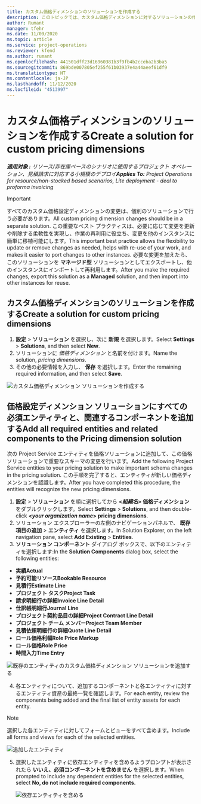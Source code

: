 ```yaml
---
title: カスタム価格ディメンションのソリューションを作成する
description: このトピックでは、カスタム価格ディメンションに対するソリューションの作成方法を説明します。
author: Rumant
manager: tfehr
ms.date: 11/09/2020
ms.topic: article
ms.service: project-operations
ms.reviewer: kfend
ms.author: rumant
ms.openlocfilehash: 441501dff23d16960381b3f9fb4b2cceba2b3ba5
ms.sourcegitcommit: 869bde007805ef255f61b03937e4a44aeef61df9
ms.translationtype: HT
ms.contentlocale: ja-JP
ms.lasthandoff: 11/12/2020
ms.locfileid: "4513997"
---
```

# <a name="create-a-solution-for-custom-pricing-dimensions"></a><span data-ttu-id="a6f9b-103">カスタム価格ディメンションのソリューションを作成する</span><span class="sxs-lookup"><span data-stu-id="a6f9b-103">Create a solution for custom pricing dimensions</span></span>

 <span data-ttu-id="a6f9b-104">_**適用対象 :** リソース/非在庫ベースのシナリオに使用するプロジェクト オペレーション、見積請求に対応する小規模のデプロイ_</span><span class="sxs-lookup"><span data-stu-id="a6f9b-104">_**Applies To:** Project Operations for resource/non-stocked based scenarios, Lite deployment - deal to proforma invoicing_</span></span> 

>[!IMPORTANT]
><span data-ttu-id="a6f9b-105">すべてのカスタム価格設定ディメンションの変更は、個別のソリューションで行う必要があります。</span><span class="sxs-lookup"><span data-stu-id="a6f9b-105">All custom pricing dimension changes should be in a separate solution.</span></span> <span data-ttu-id="a6f9b-106">この重要なベスト プラクティスは、必要に応じて変更を更新や削除する柔軟性を実現し、作業の再利用に役立ち、変更を他のインスタンスに簡単に移植可能にします。</span><span class="sxs-lookup"><span data-stu-id="a6f9b-106">This important best practice allows the flexibility to update or remove changes as needed, helps with re-use of your work, and makes it easier to port changes to other instances.</span></span> <span data-ttu-id="a6f9b-107">必要な変更を加えたら、このソリューションを **マネージド型** ソリューションとしてエクスポートし、他のインスタンスにインポートして再利用します。</span><span class="sxs-lookup"><span data-stu-id="a6f9b-107">After you make the required changes, export this solution as a **Managed** solution, and then import into other instances for reuse.</span></span>

## <a name="create-a-solution-for-custom-pricing-dimensions"></a><span data-ttu-id="a6f9b-108">カスタム価格ディメンションのソリューションを作成する</span><span class="sxs-lookup"><span data-stu-id="a6f9b-108">Create a solution for custom pricing dimensions</span></span>

1.  <span data-ttu-id="a6f9b-109">**設定** > **ソリューション** を選択し、次に **新規** を選択します。</span><span class="sxs-lookup"><span data-stu-id="a6f9b-109">Select **Settings** > **Solutions**, and then select **New**.</span></span>
2.  <span data-ttu-id="a6f9b-110">ソリューションに *<your organization name> 価格ディメンション* と名前を付けます。</span><span class="sxs-lookup"><span data-stu-id="a6f9b-110">Name the solution, *<your organization name> pricing dimensions*.</span></span>
3. <span data-ttu-id="a6f9b-111">その他の必要情報を入力し、 **保存** を選択します。</span><span class="sxs-lookup"><span data-stu-id="a6f9b-111">Enter the remaining required information, and then select **Save**.</span></span>

  ![カスタム価格ディメンション ソリューションを作成する](./media/Creation-of-custom-pricing-dimension-solution.png)
 
## <a name="add-all-required-entities-and-related-components-to-the-pricing-dimension-solution"></a><span data-ttu-id="a6f9b-113">価格設定ディメンション ソリューションにすべての必須エンティティと、関連するコンポーネントを追加する</span><span class="sxs-lookup"><span data-stu-id="a6f9b-113">Add all required entities and related components to the Pricing dimension solution</span></span>

<span data-ttu-id="a6f9b-114">次の Project Service エンティティを価格ソリューションに追加して、この価格ソリューションで重要なスキーマの変更を行います。</span><span class="sxs-lookup"><span data-stu-id="a6f9b-114">Add the following Project Service entities to your pricing solution to make important schema changes in the pricing solution.</span></span> <span data-ttu-id="a6f9b-115">この手順を完了すると、エンティティが新しい価格ディメンションを認識します。</span><span class="sxs-lookup"><span data-stu-id="a6f9b-115">After you have completed this procedure, the entities will recognize the new pricing dimensions.</span></span>

1.  <span data-ttu-id="a6f9b-116">**設定** > **ソリューション** を順に選択してから **<*組織名*> 価格ディメンション** をダブルクリックします。</span><span class="sxs-lookup"><span data-stu-id="a6f9b-116">Select **Settings** > **Solutions**, and then double-click **<*your organization name*> pricing dimensions**.</span></span>
2.  <span data-ttu-id="a6f9b-117">ソリューション エクスプローラーの左側のナビゲーションパネルで、 **既存項目の追加** > **エンティティ** を選択します。</span><span class="sxs-lookup"><span data-stu-id="a6f9b-117">In Solution Explorer, on the left navigation pane, select **Add Existing** > **Entities**.</span></span>
3.  <span data-ttu-id="a6f9b-118">**ソリューション コンポーネント** ダイアログ ボックスで、以下のエンティティを選択します:</span><span class="sxs-lookup"><span data-stu-id="a6f9b-118">In the **Solution Components** dialog box, select the following entities:</span></span>
 
   - <span data-ttu-id="a6f9b-119">**実績**</span><span class="sxs-lookup"><span data-stu-id="a6f9b-119">**Actual**</span></span>
   - <span data-ttu-id="a6f9b-120">**予約可能リソース**</span><span class="sxs-lookup"><span data-stu-id="a6f9b-120">**Bookable Resource**</span></span>
   - <span data-ttu-id="a6f9b-121">**見積行**</span><span class="sxs-lookup"><span data-stu-id="a6f9b-121">**Estimate Line**</span></span>
   - <span data-ttu-id="a6f9b-122">**プロジェクト タスク**</span><span class="sxs-lookup"><span data-stu-id="a6f9b-122">**Project Task**</span></span>
   - <span data-ttu-id="a6f9b-123">**請求明細行の詳細**</span><span class="sxs-lookup"><span data-stu-id="a6f9b-123">**Invoice Line Detail**</span></span>
   - <span data-ttu-id="a6f9b-124">**仕訳帳明細行**</span><span class="sxs-lookup"><span data-stu-id="a6f9b-124">**Journal Line**</span></span>
   - <span data-ttu-id="a6f9b-125">**プロジェクト契約品目の詳細**</span><span class="sxs-lookup"><span data-stu-id="a6f9b-125">**Project Contract Line Detail**</span></span>
   - <span data-ttu-id="a6f9b-126">**プロジェクト チーム メンバー**</span><span class="sxs-lookup"><span data-stu-id="a6f9b-126">**Project Team Member**</span></span>
   - <span data-ttu-id="a6f9b-127">**見積依頼明細行の詳細**</span><span class="sxs-lookup"><span data-stu-id="a6f9b-127">**Quote Line Detail**</span></span>
   - <span data-ttu-id="a6f9b-128">**ロール価格利幅**</span><span class="sxs-lookup"><span data-stu-id="a6f9b-128">**Role Price Markup**</span></span>
   - <span data-ttu-id="a6f9b-129">**ロール価格**</span><span class="sxs-lookup"><span data-stu-id="a6f9b-129">**Role Price**</span></span>
   - <span data-ttu-id="a6f9b-130">**時間入力**</span><span class="sxs-lookup"><span data-stu-id="a6f9b-130">**Time Entry**</span></span>
 
   ![既存のエンティティのカスタム価格ディメンション ソリューションを追加する](./media/Existing-entities-to-PD-solution.png)
 
 4. <span data-ttu-id="a6f9b-132">各エンティティについて、追加するコンポーネントと各エンティティに対するエンティティ資産の最終一覧を確認します。</span><span class="sxs-lookup"><span data-stu-id="a6f9b-132">For each entity, review the components being added and the final list of entity assets for each entity.</span></span> 

   >[!NOTE]
   > <span data-ttu-id="a6f9b-133">選択した各エンティティに対してフォームとビューをすべて含めます。</span><span class="sxs-lookup"><span data-stu-id="a6f9b-133">Include all forms and views for each of the selected entities.</span></span>

  ![追加したエンティティ](./media/solution-component-selection.png)


5.  <span data-ttu-id="a6f9b-135">選択したエンティティに依存エンティティを含めるようプロンプトが表示されたら **いいえ、必須コンポーネントを含めません** を選択します。</span><span class="sxs-lookup"><span data-stu-id="a6f9b-135">When prompted to include any dependent entities for the selected entities, select **No, do not include required components.**</span></span>

    ![依存エンティティを含める](./media/Do-not-include-required.png)
